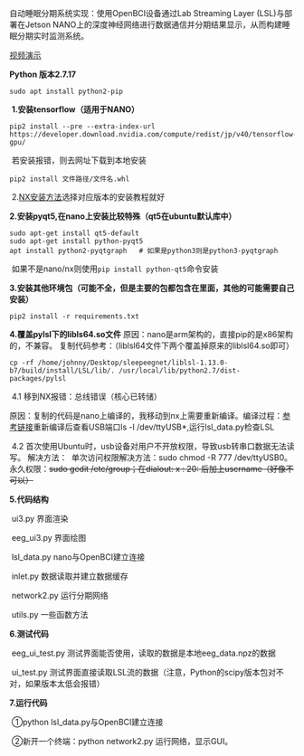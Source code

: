 自动睡眠分期系统实现：使用OpenBCI设备通过Lab Streaming Layer (LSL)与部署在Jetson NANO上的深度神经网络进行数据通信并分期结果显示，从而构建睡眠分期实时监测系统。


[视频演示](https://www.bilibili.com/video/BV1xezqYXEfF/?vd_source=a926e651d46d2729275ca5fcdd636cf6)


**Python 版本2.7.17**

```
sudo apt install python2-pip
```

​	**1.安装tensorflow（适用于NANO）**

```
pip2 install --pre --extra-index-url https://developer.download.nvidia.com/compute/redist/jp/v40/tensorflow-gpu/
```

​	若安装报错，则去网址下载到本地安装

```
pip2 install 文件路径/文件名.whl
```

​	2.[NX安装方法](https://forums.developer.nvidia.com/t/official-tensorflow-for-jetson-agx-xavier/65523)选择对应版本的安装教程就好

**2.安装pyqt5,在nano上安装比较特殊（qt5在ubuntu默认库中）**

```
sudo apt-get install qt5-default
sudo apt-get install python-pyqt5
apt install python2-pyqtgraph	# 如果是python3则是python3-pyqtgraph
```

​	如果不是nano/nx则使用`pip install python-qt5`命令安装

**3.安装其他环境包（可能不全，但是主要的包都包含在里面，其他的可能需要自己安装）**

```
pip2 install -r requirements.txt
```

**4.覆盖pylsl下的libls64.so文件**
	原因：nano是arm架构的，直接pip的是x86架构的，不兼容。
	复制代码参考：（liblsl64文件下两个覆盖掉原来的liblsl64.so即可）

```
cp -rf /home/johnny/Desktop/sleepeegnet/liblsl-1.13.0-b7/build/install/LSL/lib/. /usr/local/lib/python2.7/dist-packages/pylsl
```

​	4.1 移到NX报错：总线错误（核心已转储）

​	原因：复制的代码是nano上编译的，我移动到nx上需要重新编译。编译过程：[参考链接](https://github.com/labstreaminglayer/liblsl-Python/issues/16)
​				重新编译后查看USB端口ls -l /dev/ttyUSB*,运行lsl_data.py检查LSL

​	4.2 首次使用Ubuntu时，usb设备对用户不开放权限，导致usb转串口数据无法读写。
​	解决方法：
​		单次访问权限解决方法：sudo chmod -R 777 /dev/ttyUSB0。
​		永久权限：~~sudo gedit /etc/group；在dialout: x : 20: 后加上username（好像不可以）~~

**5.代码结构**

​	ui3.py 界面渲染

​	eeg_ui3.py 界面绘图

​	lsl_data.py nano与OpenBCI建立连接

​	inlet.py 数据读取并建立数据缓存

​	network2.py 运行分期网络

​	utils.py 一些函数方法

**6.测试代码**

​	eeg_ui_test.py 测试界面能否使用，读取的数据是本地eeg_data.npz的数据

​	ui_test.py 测试界面直接读取LSL流的数据（注意，Python的scipy版本包对不对，如果版本太低会报错）

**7.运行代码**

​	①python lsl_data.py与OpenBCI建立连接

​	②新开一个终端：python network2.py 运行网络，显示GUI。


